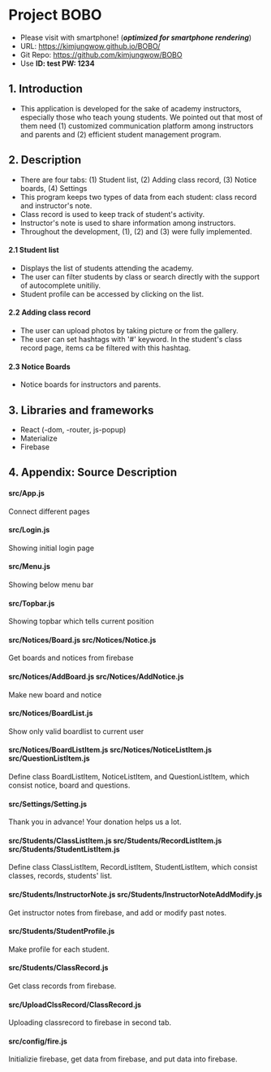 # Project BOBO

- Please visit with smartphone! (***optimized for smartphone rendering***)
- URL: https://kimjungwow.github.io/BOBO/
- Git Repo: https://github.com/kimjungwow/BOBO
- Use **ID: test PW: 1234**

## 1. Introduction
- This application is developed for the sake of academy instructors, especially those who teach young students. We pointed out that most of them need (1) customized communication platform among instructors and parents and (2) efficient student management program.

## 2. Description
- There are four tabs: (1) Student list, (2) Adding class record, (3) Notice boards, (4) Settings
- This program keeps two types of data from each student: class record and instructor's note.
- Class record is used to keep track of student's activity.
- Instructor's note is used to share information among instructors.
- Throughout the development, (1), (2) and (3) were fully implemented.
#### 2.1 Student list
- Displays the list of students attending the academy.
- The user can filter students by class or search directly with the support of autocomplete unitiliy.
- Student profile can be accessed by clicking on the list.
#### 2.2 Adding class record
- The user can upload photos by taking picture or from the gallery.
- The user can set hashtags with '#' keyword. In the student's class record page, items ca be filtered with this hashtag.
#### 2.3 Notice Boards
- Notice boards for instructors and parents.

## 3. Libraries and frameworks
- React (-dom, -router, js-popup)
- Materialize
- Firebase

## 4. Appendix: Source Description
#### src/App.js
Connect different pages

#### src/Login.js
Showing initial login page

#### src/Menu.js
Showing below menu bar

#### src/Topbar.js
Showing topbar which tells current position

#### src/Notices/Board.js src/Notices/Notice.js
Get boards and notices from firebase

#### src/Notices/AddBoard.js src/Notices/AddNotice.js
Make new board and notice

#### src/Notices/BoardList.js
Show only valid boardlist to current user

#### src/Notices/BoardListItem.js src/Notices/NoticeListItem.js src/QuestionListItem.js
Define class BoardListItem, NoticeListItem, and QuestionListItem, which consist notice, board and questions.

#### src/Settings/Setting.js
Thank you in advance! Your donation helps us a lot.

#### src/Students/ClassListItem.js src/Students/RecordListItem.js src/Students/StudentListItem.js
Define class ClassListItem, RecordListItem, StudentListItem, which consist classes, records, students' list.

#### src/Students/InstructorNote.js src/Students/InstructorNoteAddModify.js
Get instructor notes from firebase, and add or modify past notes.

#### src/Students/StudentProfile.js
Make profile for each student.

#### src/Students/ClassRecord.js
Get class records from firebase.

#### src/UploadClssRecord/ClassRecord.js
Uploading classrecord to firebase in second tab.

#### src/config/fire.js
Initializie firebase, get data from firebase, and put data into firebase.
